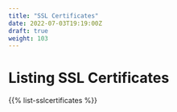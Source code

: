 ```yaml
---
title: "SSL Certificates"
date: 2022-07-03T19:19:00Z
draft: true
weight: 103
---
```

# Listing SSL Certificates

{{% list-sslcertificates %}}

